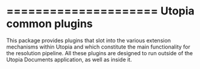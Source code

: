 =====================
Utopia common plugins
=====================
This package provides plugins that slot into the various extension mechanisms within Utopia and which constitute the main functionality for the resolution pipeline. All these plugins are designed to run outside of the Utopia Documents application, as well as inside it.